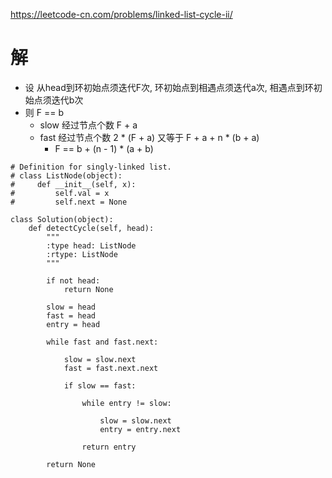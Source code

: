 https://leetcode-cn.com/problems/linked-list-cycle-ii/

# 解
- 设 从head到环初始点须迭代F次, 环初始点到相遇点须迭代a次, 相遇点到环初始点须迭代b次
- 则 F == b
  - slow 经过节点个数 F + a
  - fast 经过节点个数 2 * (F + a) 又等于 F + a + n * (b + a)
    - F == b + (n - 1) * (a + b)
    
```python3
# Definition for singly-linked list.
# class ListNode(object):
#     def __init__(self, x):
#         self.val = x
#         self.next = None

class Solution(object):
    def detectCycle(self, head):
        """
        :type head: ListNode
        :rtype: ListNode
        """
        
        if not head:
            return None
        
        slow = head
        fast = head
        entry = head
        
        while fast and fast.next:
            
            slow = slow.next
            fast = fast.next.next
            
            if slow == fast:
                
                while entry != slow:
                    
                    slow = slow.next
                    entry = entry.next
                    
                return entry
            
        return None
```
  
